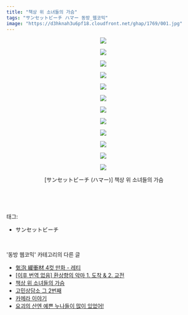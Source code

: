 ```yaml
---
title: "책상 위 소녀들의 가슴"
tags: "サンセットビーチ ハマー 동방_웹코믹"
image: "https://d3hknah3u6pf18.cloudfront.net/ghap/1769/001.jpg"
---
```

<div class="article">
<p style="text-align: center; clear: none; float: none;"><img src="{{ site.imgserver4 }}/ghap/1769/001.jpg"/></p>
<p style="text-align: center; clear: none; float: none;"><img src="{{ site.imgserver4 }}/ghap/1769/002.jpg"/></p>
<p style="text-align: center; clear: none; float: none;"><img src="{{ site.imgserver4 }}/ghap/1769/003.jpg"/></p>
<p style="text-align: center; clear: none; float: none;"><img src="{{ site.imgserver4 }}/ghap/1769/004.jpg"/></p>
<p style="text-align: center; clear: none; float: none;"><img src="{{ site.imgserver4 }}/ghap/1769/005.jpg"/></p>
<p style="text-align: center; clear: none; float: none;"><img src="{{ site.imgserver4 }}/ghap/1769/006.jpg"/></p>
<p style="text-align: center; clear: none; float: none;"><img src="{{ site.imgserver4 }}/ghap/1769/007.jpg"/></p>
<p style="text-align: center; clear: none; float: none;"><img src="{{ site.imgserver4 }}/ghap/1769/008.jpg"/></p>
<p style="text-align: center; clear: none; float: none;"><img src="{{ site.imgserver4 }}/ghap/1769/009.jpg"/></p>
<p style="text-align: center; clear: none; float: none;"><img src="{{ site.imgserver4 }}/ghap/1769/010.jpg"/></p>
<p style="text-align: center; clear: none; float: none;"><img src="{{ site.imgserver4 }}/ghap/1769/011.jpg"/></p>
<p style="text-align: center; clear: none; float: none;"><img src="{{ site.imgserver4 }}/ghap/1769/012.jpg"/></p>
<p style="text-align: center; clear: none; float: none;"> [サンセットビーチ (ハマー)] 책상 위 소녀들의 가슴</p>
<p><br/></p>
</div><br/>
<div class="tagTrail">
<p>태그: </p>
<ul>
<li>サンセットビーチ</li>
</ul>
</div><br/>
<div class="another">
<p>'동방 웹코믹' 카테고리의 다른 글</p>
<ul>
<li><a href="/ghap_1789">気泡 緩衝材 4컷 만화 - 레티</a></li>
<li><a href="/ghap_1786">[이후 번역 없음] 환상향의 악마 1. 도착 &amp; 2. 교전</a></li>
<li><a href="/ghap_1769">책상 위 소녀들의 가슴</a></li>
<li><a href="/ghap_1732">고민상담소 그 2번째</a></li>
<li><a href="/ghap_1728">카메라 이야기</a></li>
<li><a href="/ghap_1725">요괴의 산엔 예쁜 누나들이 많이 있었어!</a></li>
</ul>
</div><br/>
<div class="cb_module cb_fluid">
<div class="cb_wrt cb_profile">
</div><!-- commentList close -->
</div><br/>
